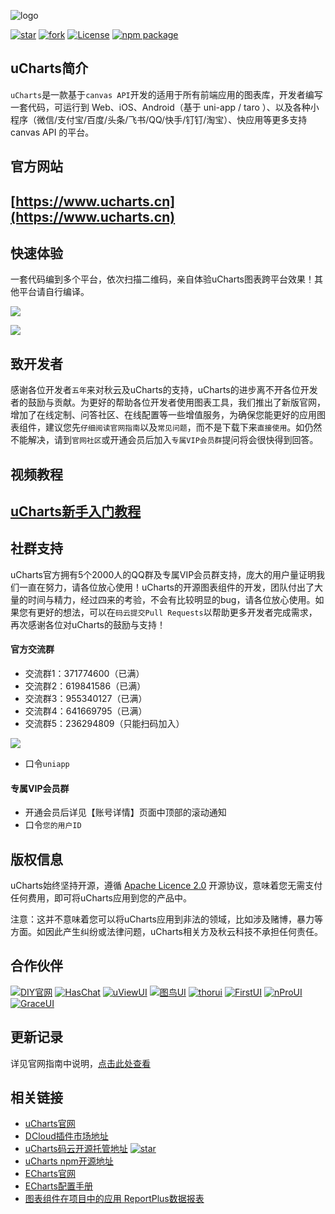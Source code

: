 ![logo](https://img-blog.csdnimg.cn/4a276226973841468c1be356f8d9438b.png)


[![star](https://gitee.com/uCharts/uCharts/badge/star.svg?theme=gvp)](https://gitee.com/uCharts/uCharts/stargazers)
[![fork](https://gitee.com/uCharts/uCharts/badge/fork.svg?theme=gvp)](https://gitee.com/uCharts/uCharts/members)
[![License](https://img.shields.io/badge/license-Apache%202-4EB1BA.svg)](https://www.apache.org/licenses/LICENSE-2.0.html)
[![npm package](https://img.shields.io/npm/v/@qiun/ucharts.svg?style=flat-square)](https://www.npmjs.com/~qiun)


## uCharts简介

`uCharts`是一款基于`canvas API`开发的适用于所有前端应用的图表库，开发者编写一套代码，可运行到 Web、iOS、Android（基于 uni-app / taro ）、以及各种小程序（微信/支付宝/百度/头条/飞书/QQ/快手/钉钉/淘宝）、快应用等更多支持 canvas API 的平台。

## 官方网站

## [https://www.ucharts.cn](https://www.ucharts.cn)

## 快速体验

一套代码编到多个平台，依次扫描二维码，亲自体验uCharts图表跨平台效果！其他平台请自行编译。

![](https://www.ucharts.cn/images/web/guide/qrcode20220224.png)

![](https://img-blog.csdnimg.cn/7d0115593ff24ac39a224fb7c6ed72a4.png)

## 致开发者

感谢各位开发者`五年`来对秋云及uCharts的支持，uCharts的进步离不开各位开发者的鼓励与贡献。为更好的帮助各位开发者使用图表工具，我们推出了新版官网，增加了在线定制、问答社区、在线配置等一些增值服务，为确保您能更好的应用图表组件，建议您先`仔细阅读官网指南`以及`常见问题`，而不是下载下来`直接使用`。如仍然不能解决，请到`官网社区`或开通会员后加入`专属VIP会员群`提问将会很快得到回答。

## 视频教程

## [uCharts新手入门教程](https://www.bilibili.com/video/BV1qA411Q7se/?share_source=copy_web&vd_source=42a1242f9aaade6427736af69eb2e1d9)


## 社群支持

uCharts官方拥有5个2000人的QQ群及专属VIP会员群支持，庞大的用户量证明我们一直在努力，请各位放心使用！uCharts的开源图表组件的开发，团队付出了大量的时间与精力，经过四来的考验，不会有比较明显的bug，请各位放心使用。如果您有更好的想法，可以在`码云提交Pull Requests`以帮助更多开发者完成需求，再次感谢各位对uCharts的鼓励与支持！

#### 官方交流群
- 交流群1：371774600（已满）
- 交流群2：619841586（已满）
- 交流群3：955340127（已满）
- 交流群4：641669795（已满）
- 交流群5：236294809（只能扫码加入）

![](https://www.ucharts.cn/images/web/qq5.jpg)

- 口令`uniapp`

#### 专属VIP会员群
- 开通会员后详见【账号详情】页面中顶部的滚动通知
- 口令`您的用户ID`

## 版权信息

uCharts始终坚持开源，遵循 [Apache Licence 2.0](https://www.apache.org/licenses/LICENSE-2.0.html) 开源协议，意味着您无需支付任何费用，即可将uCharts应用到您的产品中。

注意：这并不意味着您可以将uCharts应用到非法的领域，比如涉及赌博，暴力等方面。如因此产生纠纷或法律问题，uCharts相关方及秋云科技不承担任何责任。

## 合作伙伴

[![DIY官网](https://www.ucharts.cn/images/web/guide/links/diy-gw.png)](https://www.diygw.com/)
[![HasChat](https://www.ucharts.cn/images/web/guide/links/haschat.png)](https://gitee.com/howcode/has-chat)
[![uViewUI](https://www.ucharts.cn/images/web/guide/links/uView.png)](https://www.uviewui.com/)
[![图鸟UI](https://www.ucharts.cn/images/web/guide/links/tuniao.png)](https://ext.dcloud.net.cn/plugin?id=7088)
[![thorui](https://www.ucharts.cn/images/web/guide/links/thorui.png)](https://ext.dcloud.net.cn/publisher?id=202)
[![FirstUI](https://www.ucharts.cn/images/web/guide/links/first.png)](https://www.firstui.cn/)
[![nProUI](https://www.ucharts.cn/images/web/guide/links/nPro.png)](https://ext.dcloud.net.cn/plugin?id=5169)
[![GraceUI](https://www.ucharts.cn/images/web/guide/links/grace.png)](https://www.graceui.com/)


## 更新记录

详见官网指南中说明，[点击此处查看](https://www.ucharts.cn/v2/#/guide/index?id=100)


## 相关链接
- [uCharts官网](https://www.ucharts.cn)
- [DCloud插件市场地址](https://ext.dcloud.net.cn/plugin?id=271)
- [uCharts码云开源托管地址](https://gitee.com/uCharts/uCharts) [![star](https://gitee.com/uCharts/uCharts/badge/star.svg?theme=gvp)](https://gitee.com/uCharts/uCharts/stargazers)
- [uCharts npm开源地址](https://www.ucharts.cn)
- [ECharts官网](https://echarts.apache.org/zh/index.html)
- [ECharts配置手册](https://echarts.apache.org/zh/option.html)
- [图表组件在项目中的应用 ReportPlus数据报表](https://www.ucharts.cn/v2/#/layout/info?id=1) 